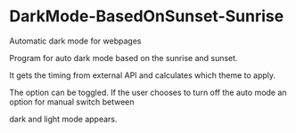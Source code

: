 # DarkMode-BasedOnSunset-Sunrise

Automatic dark mode for webpages

Program for auto dark mode based on the sunrise and sunset. 

It gets the timing from external API and calculates which theme to apply.

The option can be toggled. If the user chooses to turn off the auto mode an option for manual switch between

dark and light mode appears.


